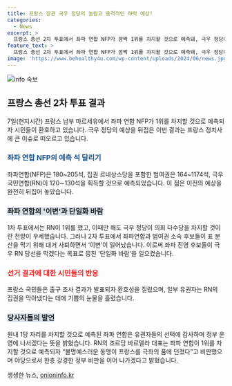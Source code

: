 ```yaml
---
title: 프랑스 장관 극우 정당의 놀랍고 충격적인 하락 예상!
categories:
  - News
excerpt: >
  프랑스 총선 2차 투표에서 좌파 연합 NFP가 깜짝 1위를 차지할 것으로 예측돼, 극우 정당이 밀려나며 이목을 끌고 있다. 전체석 예상은 NFP 180~205석, 범여권 164~174석, 국민연합 120∼130석, 공화당과 기타 우파 60∼65석, 기타 좌파 진영 10석이다. 이는 1차 투표에서의 예상을 완전히 뒤집은 결과로, 좌파연합과 범여권이 단일화해 극우를 막겠다는 의지가 과반 득표자 선출 시스템에서 성공을 거뒀기 때문이다. 이로써 극우 진영의 집권을 극복한 유권자들의 선택은 환호와 기쁨으로 받아들여지고 있다.
feature_text: >
  프랑스 총선 2차 투표에서 좌파 연합 NFP가 깜짝 1위를 차지할 것으로 예측돼, 극우 정당이 밀려나며 이목을 끌고 있다. 전체석 예상은 NFP 180~205석, 범여권 164~174석, 국민연합 120∼130석, 공화당과 기타 우파 60∼65석, 기타 좌파 진영 10석이다. 이는 1차 투표에서의 예상을 완전히 뒤집은 결과로, 좌파연합과 범여권이 단일화해 극우를 막겠다는 의지가 과반 득표자 선출 시스템에서 성공을 거뒀기 때문이다. 이로써 극우 진영의 집권을 극복한 유권자들의 선택은 환호와 기쁨으로 받아들여지고 있다.
image: 'https://www.behealthy4u.com/wp-content/uploads/2024/06/news.jpg'
---
```


<p><img src="https://www.behealthy4u.com/wp-content/uploads/2024/06/news.jpg" alt="info 속보" /></p>

<h2 data-ke-size="size26">프랑스 총선 2차 투표 결과</h2>

<p data-ke-size="size16">7일(현지시간) 프랑스 남부 마르세유에서 좌파 연합 NFP가 1위를 차지할 것으로 예측되자 시민들이 환호하고 있습니다. 극우 정당의 예상을 뒤집은 이번 결과는 프랑스 정치사에 큰 이슈로 떠오르고 있습니다.</p>

<h3><b><span style="color: #1a5490;">좌파 연합 NFP의 예측 석 달리기</span></b></h3>

<p data-ke-size="size16">좌파연합(NFP)은 180~205석, 집권 르네상스당을 포함한 범여권은 164~1174석, 극우 국민연합(RN)이 120∼130석을 획득할 것으로 예측되었습니다. 이 점은 이전의 예상을 완전히 뒤집어 놓았습니다.</p>

<h3><b><span style="background-color: #21538527;">좌파 연합의 '이변'과 단일화 바람</span></b></h3>

<p data-ke-size="size16">1차 투표에서는 RN이 1위를 했고, 이때만 해도 극우 정당이 의회 다수당을 차지할 것이란 전망이 우세했습니다. 그러나 2차 투표에서 좌파연합과 범여권 소속 후보들이 표 분산을 막기 위해 대거 사퇴하면서 ‘이변’이 일어났습니다. 이로써 좌파 진영 후보들이 극우 RN 당선을 막겠다는 목표로 뭉친 '단일화 바람'을 일으켰습니다.</p>

<h3><b><span style="color: #ee2323;">선거 결과에 대한 시민들의 반응</span></b></h3>

<p data-ke-size="size16">프랑스 국민들은 출구 조사 결과가 발표되자 환호성을 질렀으며, 일부 유권자는 RN의 집권을 막아냈다는 데에 기쁨의 눈물을 흘렸습니다.</p>

<h3><b><span style="background-color: #21538527;">당사자들의 발언</span></b></h3>

<p data-ke-size="size16">원내 1당 자리를 차지할 것으로 예측된 좌파 연합은 유권자들의 선택에 감사하며 정부 운영에 나서겠다는 뜻을 밝혔습니다. RN의 조르당 바르델라 대표는 좌파 연합이 1위를 차지할 것으로 예측되자 “불명예스러운 동맹이 프랑스를 극좌의 품에 던졌다”고 비판했으며 야당으로서 한층 강경한 정부 비판을 이어 나가겠다고 밝혔습니다.</p>
생생한 뉴스, <a href="https://onioninfo.kr" rel="dofollow">onioninfo.kr</a>


